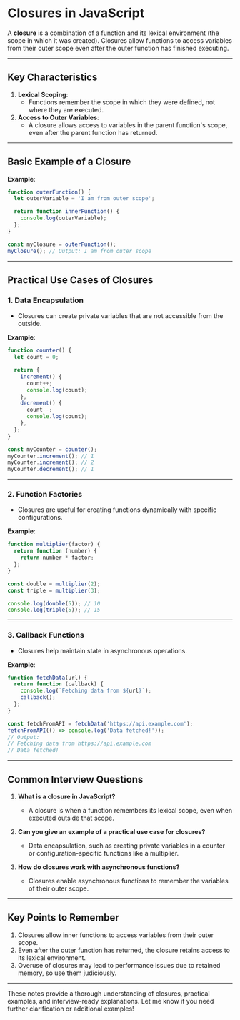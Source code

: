 # Closures in JavaScript

A **closure** is a combination of a function and its lexical environment (the scope in which it was created). Closures allow functions to access variables from their outer scope even after the outer function has finished executing.

---

## Key Characteristics

1. **Lexical Scoping**:
   - Functions remember the scope in which they were defined, not where they are executed.
2. **Access to Outer Variables**:
   - A closure allows access to variables in the parent function's scope, even after the parent function has returned.

---

## Basic Example of a Closure

**Example**:
```js
function outerFunction() {
  let outerVariable = 'I am from outer scope';

  return function innerFunction() {
    console.log(outerVariable);
  };
}

const myClosure = outerFunction();
myClosure(); // Output: I am from outer scope
```
---

## Practical Use Cases of Closures

### 1. **Data Encapsulation**
- Closures can create private variables that are not accessible from the outside.

**Example**:
```js
function counter() {
  let count = 0;

  return {
    increment() {
      count++;
      console.log(count);
    },
    decrement() {
      count--;
      console.log(count);
    },
  };
}

const myCounter = counter();
myCounter.increment(); // 1
myCounter.increment(); // 2
myCounter.decrement(); // 1
```
---

### 2. **Function Factories**
- Closures are useful for creating functions dynamically with specific configurations.

**Example**:
```js
function multiplier(factor) {
  return function (number) {
    return number * factor;
  };
}

const double = multiplier(2);
const triple = multiplier(3);

console.log(double(5)); // 10
console.log(triple(5)); // 15
```
---

### 3. **Callback Functions**
- Closures help maintain state in asynchronous operations.

**Example**:
```js
function fetchData(url) {
  return function (callback) {
    console.log(`Fetching data from ${url}`);
    callback();
  };
}

const fetchFromAPI = fetchData('https://api.example.com');
fetchFromAPI(() => console.log('Data fetched!'));
// Output:
// Fetching data from https://api.example.com
// Data fetched!
```

---

## Common Interview Questions

1. **What is a closure in JavaScript?**
   - A closure is when a function remembers its lexical scope, even when executed outside that scope.

2. **Can you give an example of a practical use case for closures?**
   - Data encapsulation, such as creating private variables in a counter or configuration-specific functions like a multiplier.

3. **How do closures work with asynchronous functions?**
   - Closures enable asynchronous functions to remember the variables of their outer scope.

---

## Key Points to Remember

1. Closures allow inner functions to access variables from their outer scope.
2. Even after the outer function has returned, the closure retains access to its lexical environment.
3. Overuse of closures may lead to performance issues due to retained memory, so use them judiciously.

---

These notes provide a thorough understanding of closures, practical examples, and interview-ready explanations. Let me know if you need further clarification or additional examples!
